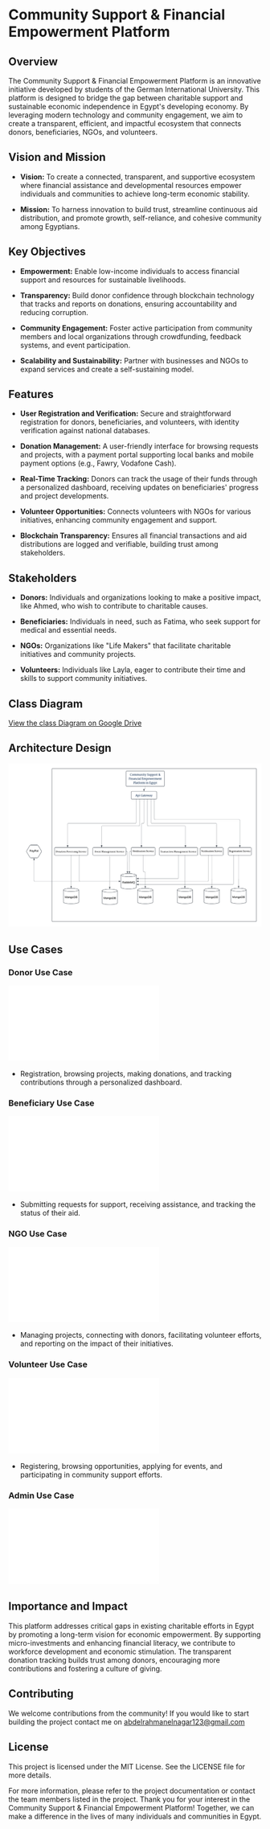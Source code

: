 # Community Support & Financial Empowerment Platform

## Overview

The Community Support & Financial Empowerment Platform is an innovative initiative developed by students of the German International University. This platform is designed to bridge the gap between charitable support and sustainable economic independence in Egypt's developing economy. By leveraging modern technology and community engagement, we aim to create a transparent, efficient, and impactful ecosystem that connects donors, beneficiaries, NGOs, and volunteers.

## Vision and Mission

- **Vision:** To create a connected, transparent, and supportive ecosystem where financial assistance and developmental resources empower individuals and communities to achieve long-term economic stability.
  
- **Mission:** To harness innovation to build trust, streamline continuous aid distribution, and promote growth, self-reliance, and cohesive community among Egyptians.

## Key Objectives

- **Empowerment:** Enable low-income individuals to access financial support and resources for sustainable livelihoods.
  
- **Transparency:** Build donor confidence through blockchain technology that tracks and reports on donations, ensuring accountability and reducing corruption.
  
- **Community Engagement:** Foster active participation from community members and local organizations through crowdfunding, feedback systems, and event participation.
  
- **Scalability and Sustainability:** Partner with businesses and NGOs to expand services and create a self-sustaining model.

## Features

- **User Registration and Verification:** Secure and straightforward registration for donors, beneficiaries, and volunteers, with identity verification against national databases.
  
- **Donation Management:** A user-friendly interface for browsing requests and projects, with a payment portal supporting local banks and mobile payment options (e.g., Fawry, Vodafone Cash).
  
- **Real-Time Tracking:** Donors can track the usage of their funds through a personalized dashboard, receiving updates on beneficiaries' progress and project developments.
  
- **Volunteer Opportunities:** Connects volunteers with NGOs for various initiatives, enhancing community engagement and support.
  
- **Blockchain Transparency:** Ensures all financial transactions and aid distributions are logged and verifiable, building trust among stakeholders.

## Stakeholders

- **Donors:** Individuals and organizations looking to make a positive impact, like Ahmed, who wish to contribute to charitable causes.
  
- **Beneficiaries:** Individuals in need, such as Fatima, who seek support for medical and essential needs.
  
- **NGOs:** Organizations like "Life Makers" that facilitate charitable initiatives and community projects.
  
- **Volunteers:** Individuals like Layla, eager to contribute their time and skills to support community initiatives.

## Class Diagram

[View the class Diagram on Google Drive](https://drive.google.com/file/d/18xSCode3DjBXkPwAqxHUxTsqf4eRa-KO/view)

## Architecture Design

![Architecture Design](images/Architecture.png)


## Use Cases

### Donor Use Case

![Donor Use Case](images/Donor_usecase.pdf)  

- Registration, browsing projects, making donations, and tracking contributions through a personalized dashboard.

### Beneficiary Use Case

![Beneficiary Use Case](images/Beneficiary_usecase.pdf)  

- Submitting requests for support, receiving assistance, and tracking the status of their aid.

### NGO Use Case

![NGO Use Case](images/NGO_usecase.pdf)  

- Managing projects, connecting with donors, facilitating volunteer efforts, and reporting on the impact of their initiatives.

### Volunteer Use Case

![Donor Use Case](images/Volunteer_usecase.pdf)
- Registering, browsing opportunities, applying for events, and participating in community support efforts.


### Admin Use Case

![Admin Use Case](images/Admin_usecase.pdf)  



## Importance and Impact

This platform addresses critical gaps in existing charitable efforts in Egypt by promoting a long-term vision for economic empowerment. By supporting micro-investments and enhancing financial literacy, we contribute to workforce development and economic stimulation. The transparent donation tracking builds trust among donors, encouraging more contributions and fostering a culture of giving.


## Contributing

We welcome contributions from the community! If you would like to start building the project contact me on abdelrahmanelnagar123@gmail.com

## License

This project is licensed under the MIT License. See the LICENSE file for more details.

For more information, please refer to the project documentation or contact the team members listed in the project. Thank you for your interest in the Community Support & Financial Empowerment Platform! Together, we can make a difference in the lives of many individuals and communities in Egypt.
